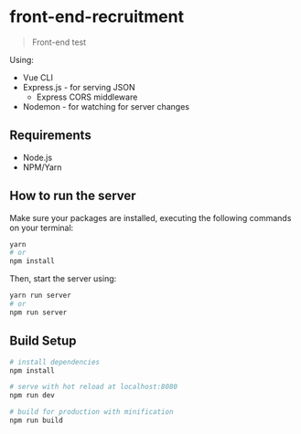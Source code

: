 # front-end-recruitment

> Front-end test

Using:
- Vue CLI
- Express.js - for serving JSON
	- Express CORS middleware
- Nodemon - for watching for server changes

## Requirements

- Node.js
- NPM/Yarn

## How to run the server

Make sure your packages are installed, executing the following commands on your terminal:
``` bash
yarn
# or
npm install
```

Then, start the server using:
``` bash
yarn run server
# or
npm run server
```

## Build Setup

``` bash
# install dependencies
npm install

# serve with hot reload at localhost:8080
npm run dev

# build for production with minification
npm run build
```
